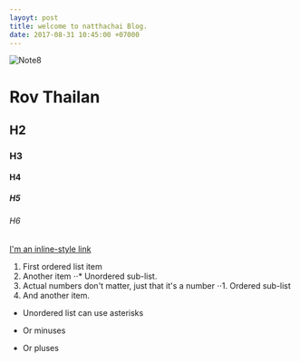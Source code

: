 ```yaml
---
layoyt: post
title: welcome to natthachai Blog.
date: 2017-08-31 10:45:00 +07000
---
```

![Note8](http://www.mustplay.in.th/data/content/5853e1fbba9787d26bb6f824/img)

# Rov Thailan
## H2
### H3
#### H4
##### H5
###### H6
[I'm an inline-style link](https://www.google.com)
1. First ordered list item
2. Another item
⋅⋅* Unordered sub-list. 
1. Actual numbers don't matter, just that it's a number
⋅⋅1. Ordered sub-list
4. And another item.
* Unordered list can use asterisks
- Or minuses
+ Or pluses
